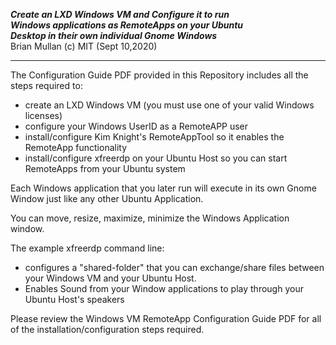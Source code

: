 ***Create an LXD Windows VM and Configure it to run  
Windows applications as RemoteApps on your Ubuntu  
Desktop in their own individual Gnome Windows***  
Brian Mullan (c) MIT (Sept 10,2020)  

---

The Configuration Guide PDF provided in this Repository includes all the steps required to:

* create an LXD Windows VM (you must use one of your valid Windows licenses)
* configure your Windows UserID as a RemoteAPP user
* install/configure Kim Knight's RemoteAppTool so it enables the RemoteApp functionality
* install/configure xfreerdp on your Ubuntu Host so you can start RemoteApps from your Ubuntu system

Each Windows application that you later run will execute in its own Gnome Window just like any other
Ubuntu Application.

You can move, resize, maximize, minimize the Windows Application window.

The example xfreerdp command line:
* configures a "shared-folder" that you can exchange/share files between your Windows VM and your Ubuntu Host.
* Enables Sound from your Window applications to play through your Ubuntu Host's speakers

Please review the Windows VM RemoteApp Configuration Guide PDF for all of the installation/configuration steps
required.


